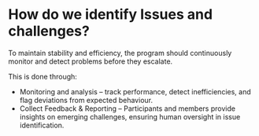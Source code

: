 # How do we identify Issues and challenges?

To maintain stability and efficiency, the program should continuously monitor and detect problems before they escalate.

This is done through:

* Monitoring and analysis – track performance, detect inefficiencies, and flag deviations from expected behaviour.
* Collect Feedback & Reporting – Participants and members provide insights on emerging challenges, ensuring human oversight in issue identification.
